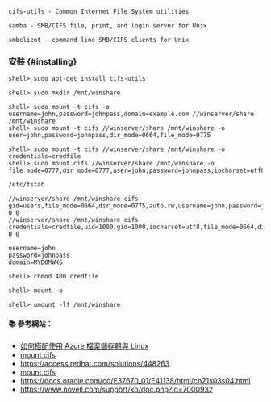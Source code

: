 `cifs-utils - Common Internet File System utilities`

`samba - SMB/CIFS file, print, and login server for Unix`

`smbclient - command-line SMB/CIFS clients for Unix`


### 安裝 {#installing}
```
shell> sudo apt-get install cifs-utils
```

```
shell> sudo mkdir /mnt/winshare

shell> sudo mount -t cifs -o username=john,password=johnpass,domain=example.com //winserver/share /mnt/winshare
shell> sudo mount -t cifs //winserver/share /mnt/winshare -o user=john,password=johnpass,dir_mode=0664,file_mode=0775

shell> sudo mount -t cifs //winserver/share /mnt/winshare -o credentials=credfile
shell> sudo mount.cifs //winserver/share /mnt/winshare -o file_mode=0777,dir_mode=0777,user=john,password=johnpass,iocharset=utf8
```

`/etc/fstab`
```
//winserver/share /mnt/winshare cifs gid=users,file_mode=0664,dir_mode=0775,auto,rw,username=john,password=johnpass 0 0
//winserver/share /mnt/winshare cifs credentials=credfile,uid=1000,gid=1000,iocharset=utf8,file_mode=0664,dir_mode=0775 0 0
```

```
username=john
password=johnpass
domain=MYDOMWKG
```
```
shell> chmod 400 credfile
```
```
shell> mount -a

shell> umount -lf /mnt/winshare
```


#### :books: 參考網站：
- [如何搭配使用 Azure 檔案儲存體與 Linux](https://azure.microsoft.com/zh-tw/documentation/articles/storage-how-to-use-files-linux/)
- [mount.cifs](https://www.samba.org/samba/docs/man/manpages-3/mount.cifs.8.html)
- https://access.redhat.com/solutions/448263
- [mount.cifs](https://opensource.apple.com/source/samba/samba-92.15/samba/docs/htmldocs/mount.cifs.8.html)
- https://docs.oracle.com/cd/E37670_01/E41138/html/ch21s03s04.html
- https://www.novell.com/support/kb/doc.php?id=7000932